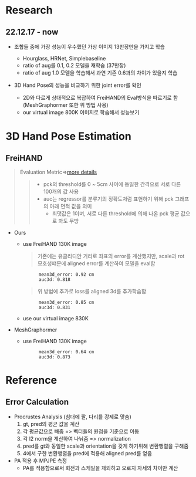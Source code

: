 # Research
## 22.12.17 - now
- 조합들 중에 가장 성능이 우수했던 가상 이미지 13만장만을 가지고 학습
	- Hourglass, HRNet, Simplebaseline
	- ratio of aug를 0.1, 0.2 모델을 재학습 (37만장)
	- ratio of aug 1.0 모델을 학습해서 과연 기존 0.6과의 차이가 있을지 학습

- 3D Hand Pose의 성능을 비교하기 위한 joint error를 확인
	- 2D와 다르게 상대적으로 복잡하여 FreiHAND의 Eval방식을 따르기로 함 (MeshGraphormer 또한 위 방법 사용)
	- our virtual image 800K 이미지로 학습해서 성능보기


# 3D Hand Pose Estimation
##  FreiHAND
> Evaluation Metric=>[more details](#error-calculation)
>>- pck의 threshold를 0 ~ 5cm 사이에 동일한 간격으로 서로 다른 100개의 값 사용
>>- auc는 regressor를 분류기의 정확도처럼 표현하기 위해 pck 그래프의 아래 면적 값을 의미
>>	 - 최댓값은 1이며, 서로 다른 threshold에 의해 나온 pck 평균 값으로 봐도 무방

- Ours
	- use FreiHAND 130K image
		> 기존에는 유클리디안 거리로 좌표의 error를 계산했지만, scale과 rot 모호성떄문에 aligned error를 계산하여 모델을 eval함

				mean3d_error: 0.92 cm
				auc3d: 0.818

		> 위 방법에 추가로 loss를 aligned 3d를 추가학습함

				mean3d_error: 0.85 cm
				auc3d: 0.831

	- use our virtual image 830K

- MeshGraphormer
	- use FreiHAND 130K image

				mean3d_error: 0.64 cm
				auc3d: 0.873


# Reference
## Error Calculation
- Procrustes Analysis (침대에 팔, 다리를 강제로 맞춤)
	1. gt, pred의 평균 값을 계산
	2. 각 평균값으로 빼줌 => 벡터들의 원점을 기준으로 이동
	3. 각 l2 norm을 계산하여 나눠줌 => normalization
	4. pred를 gt와 동일한 scale과 orientation을 갖게 하기위해 변환행렬을 구해줌
	5. 4에서 구한 변환행렬을 pred에 적용해 aligned pred를 얻음
- PA 적용 후 MPJPE 측정
	- PA를 적용함으로써 회전과 스케일을 제외하고 오로지 자세의 차이만 계산
